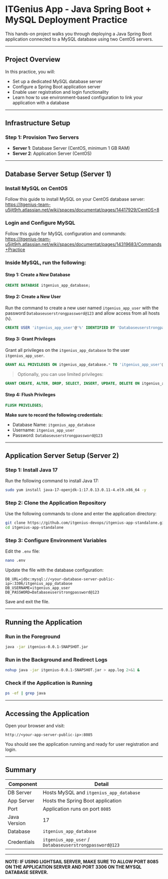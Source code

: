 # ITGenius App - Java Spring Boot + MySQL Deployment Practice

This hands-on project walks you through deploying a Java Spring Boot application connected to a MySQL database using two CentOS servers.

---

## Project Overview

In this practice, you will:

- Set up a dedicated MySQL database server
- Configure a Spring Boot application server
- Enable user registration and login functionality
- Learn how to use environment-based configuration to link your application with a database

---

## Infrastructure Setup

### Step 1: Provision Two Servers

- **Server 1**: Database Server (CentOS, minimum 1 GB RAM)
- **Server 2**: Application Server (CentOS)

---

## Database Server Setup (Server 1)

### Install MySQL on CentOS

Follow this guide to install MySQL on your CentOS database server:  
https://itgenius-team-u5ijt9rh.atlassian.net/wiki/spaces/documentat/pages/14417929/CentOS+8

### Login and Configure MySQL

Follow this guide for MySQL configuration and commands:  
https://itgenius-team-u5ijt9rh.atlassian.net/wiki/spaces/documentat/pages/14319683/Commands+Practice

### Inside MySQL, run the following:

#### Step 1: Create a New Database

```sql
CREATE DATABASE itgenius_app_database;
```

#### Step 2: Create a New User

Run the command to create a new user named `itgenius_app_user` with the password `Databaseuserstrongpassword@123` and allow access from all hosts (`%`).

```sql
CREATE USER 'itgenius_app_user'@'%' IDENTIFIED BY 'Databaseuserstrongpassword@123';
```

#### Step 3: Grant Privileges

Grant all privileges on the `itgenius_app_database` to the user `itgenius_app_user`.

```sql
GRANT ALL PRIVILEGES ON itgenius_app_database.* TO 'itgenius_app_user'@'%';
```

> Optionally, you can use limited privileges:

```sql
GRANT CREATE, ALTER, DROP, SELECT, INSERT, UPDATE, DELETE ON itgenius_app_database.* TO 'itgenius_app_user'@'%';
```

#### Step 4: Flush Privileges

```sql
FLUSH PRIVILEGES;
```

**Make sure to record the following credentials:**

- Database Name: `itgenius_app_database`
- Username: `itgenius_app_user`
- Password: `Databaseuserstrongpassword@123`

---

## Application Server Setup (Server 2)

### Step 1: Install Java 17

Run the following command to install Java 17:

```bash
sudo yum install java-17-openjdk-1:17.0.13.0.11-4.el9.x86_64 -y
```

### Step 2: Clone the Application Repository

Use the following commands to clone and enter the application directory:

```bash
git clone https://github.com/itgenius-devops/itgenius-app-standalone.git
cd itgenius-app-standalone
```

### Step 3: Configure Environment Variables

Edit the `.env` file:

```bash
nano .env
```

Update the file with the database configuration:

```
DB_URL=jdbc:mysql://<your-database-server-public-ip>:3306/itgenius_app_database
DB_USERNAME=itgenius_app_user
DB_PASSWORD=Databaseuserstrongpassword@123
```

Save and exit the file.

---

## Running the Application

### Run in the Foreground

```bash
java -jar itgenius-0.0.1-SNAPSHOT.jar
```

### Run in the Background and Redirect Logs

```bash
nohup java -jar itgenius-0.0.1-SNAPSHOT.jar > app.log 2>&1 &
```

### Check if the Application is Running

```bash
ps -ef | grep java
```

---

## Accessing the Application

Open your browser and visit:

```
http://<your-app-server-public-ip>:8085
```

You should see the application running and ready for user registration and login.

---

## Summary

| Component       | Detail                                        |
|-----------------|-----------------------------------------------|
| DB Server       | Hosts MySQL and `itgenius_app_database`       |
| App Server      | Hosts the Spring Boot application             |
| Port            | Application runs on port `8085`               |
| Java Version    | 17                                            |
| Database        | `itgenius_app_database`                       |
| Credentials     | `itgenius_app_user` / `Databaseuserstrongpassword@123` |

---

**NOTE: IF USING LIGHTSAIL SERVER, MAKE SURE TO ALLOW PORT 8085 ON THE APPLICATION SERVER AND PORT 3306 ON THE MYSQL DATABASE SERVER.**

